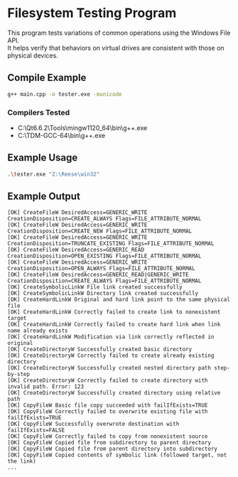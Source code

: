 # Filesystem Testing Program

This program tests variations of common operations using the Windows File API.  
It helps verify that behaviors on virtual drives are consistent with those on physical devices.

## Compile Example

```bash
g++ main.cpp -o tester.exe -municode
```

### Compilers Tested

- C:\Qt6.6.2\Tools\mingw1120_64\bin\g++.exe
- C:\TDM-GCC-64\bin\g++.exe

## Example Usage

```bash
.\tester.exe "Z:\Reese\win32"
```

## Example Output

```text
[OK] CreateFileW DesiredAccess=GENERIC_WRITE CreationDisposition=CREATE_ALWAYS Flags=FILE_ATTRIBUTE_NORMAL    
[OK] CreateFileW DesiredAccess=GENERIC_WRITE CreationDisposition=CREATE_NEW Flags=FILE_ATTRIBUTE_NORMAL       
[OK] CreateFileW DesiredAccess=GENERIC_WRITE CreationDisposition=TRUNCATE_EXISTING Flags=FILE_ATTRIBUTE_NORMAL
[OK] CreateFileW DesiredAccess=GENERIC_READ CreationDisposition=OPEN_EXISTING Flags=FILE_ATTRIBUTE_NORMAL     
[OK] CreateFileW DesiredAccess=GENERIC_WRITE CreationDisposition=OPEN_ALWAYS Flags=FILE_ATTRIBUTE_NORMAL      
[OK] CreateFileW DesiredAccess=GENERIC_READ|GENERIC_WRITE CreationDisposition=CREATE_ALWAYS Flags=FILE_ATTRIBUTE_NORMAL
[OK] CreateSymbolicLinkW File link created successfully
[OK] CreateSymbolicLinkW Directory link created successfully
[OK] CreateHardLinkW Original and hard link point to the same physical file
[OK] CreateHardLinkW Correctly failed to create link to nonexistent target
[OK] CreateHardLinkW Correctly failed to create hard link when link name already exists
[OK] CreateHardLinkW Modification via link correctly reflected in original
[OK] CreateDirectoryW Successfully created basic directory
[OK] CreateDirectoryW Correctly failed to create already existing directory
[OK] CreateDirectoryW Successfully created nested directory path step-by-step
[OK] CreateDirectoryW Correctly failed to create directory with invalid path. Error: 123
[OK] CreateDirectoryW Successfully created directory using relative path
[OK] CopyFileW Basic file copy succeeded with failIfExists=TRUE
[OK] CopyFileW Correctly failed to overwrite existing file with failIfExists=TRUE
[OK] CopyFileW Successfully overwrote destination with failIfExists=FALSE        
[OK] CopyFileW Correctly failed to copy from nonexistent source
[OK] CopyFileW Copied file from subdirectory to parent directory
[OK] CopyFileW Copied file from parent directory into subdirectory
[OK] CopyFileW Copied contents of symbolic link (followed target, not the link)
...
